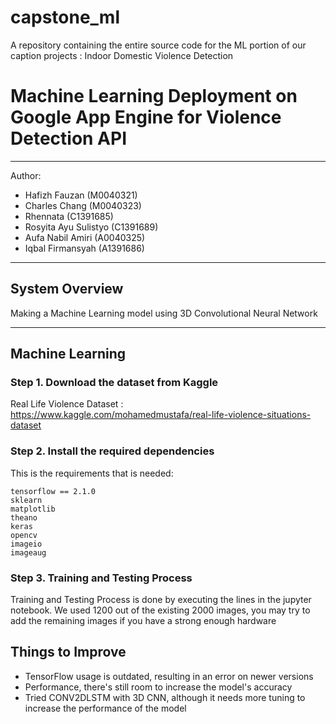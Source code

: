 # capstone_ml
A repository containing the entire source code for the ML portion of our caption projects : Indoor Domestic Violence Detection
# Machine Learning Deployment on Google App Engine for Violence Detection API

---

Author:
* Hafizh Fauzan (M0040321)
* Charles Chang (M0040323)
* Rhennata (C1391685)
* Rosyita Ayu Sulistyo (C1391689)
* Aufa Nabil Amiri (A0040325)
* Iqbal Firmansyah (A1391686)

---

## System Overview
Making a Machine Learning model using 3D Convolutional Neural Network

---

## Machine Learning

### Step 1. Download the dataset from Kaggle
Real Life Violence Dataset : https://www.kaggle.com/mohamedmustafa/real-life-violence-situations-dataset

### Step 2. Install the required dependencies
This is the requirements that is needed:

```
tensorflow == 2.1.0
sklearn
matplotlib
theano
keras
opencv
imageio
imageaug
```

### Step 3. Training and Testing Process
Training and Testing Process is done by executing the lines in the jupyter notebook. We used 1200 out of the existing 2000 images, you may try to add the remaining images if you have a strong enough hardware

## Things to Improve

* TensorFlow usage is outdated, resulting in an error on newer versions
* Performance, there's still room to increase the model's accuracy
* Tried CONV2DLSTM with 3D CNN, although it needs more tuning to increase the performance of the model
